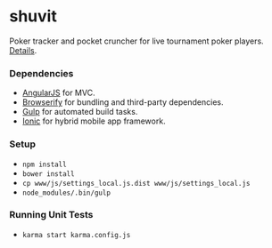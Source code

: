 shuvit
======

Poker tracker and pocket cruncher for live tournament poker players.
[Details](http://ngokevin.com/blog/poker19/).

### Dependencies

- [AngularJS](http://angularjs.org) for MVC.
- [Browserify](http://browserify.org/) for bundling and third-party
  dependencies.
- [Gulp](http://gulpjs.com) for automated build tasks.
- [Ionic](http://ionicframework.com) for hybrid mobile app framework.

### Setup

- ```npm install```
- ```bower install```
- ```cp www/js/settings_local.js.dist www/js/settings_local.js```
- ```node_modules/.bin/gulp```

### Running Unit Tests

- ```karma start karma.config.js```
